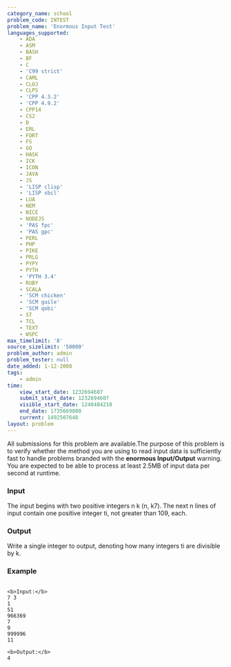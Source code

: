 ```yaml
---
category_name: school
problem_code: INTEST
problem_name: 'Enormous Input Test'
languages_supported:
    - ADA
    - ASM
    - BASH
    - BF
    - C
    - 'C99 strict'
    - CAML
    - CLOJ
    - CLPS
    - 'CPP 4.3.2'
    - 'CPP 4.9.2'
    - CPP14
    - CS2
    - D
    - ERL
    - FORT
    - FS
    - GO
    - HASK
    - ICK
    - ICON
    - JAVA
    - JS
    - 'LISP clisp'
    - 'LISP sbcl'
    - LUA
    - NEM
    - NICE
    - NODEJS
    - 'PAS fpc'
    - 'PAS gpc'
    - PERL
    - PHP
    - PIKE
    - PRLG
    - PYPY
    - PYTH
    - 'PYTH 3.4'
    - RUBY
    - SCALA
    - 'SCM chicken'
    - 'SCM guile'
    - 'SCM qobi'
    - ST
    - TCL
    - TEXT
    - WSPC
max_timelimit: '8'
source_sizelimit: '50000'
problem_author: admin
problem_tester: null
date_added: 1-12-2008
tags:
    - admin
time:
    view_start_date: 1232694607
    submit_start_date: 1232694607
    visible_start_date: 1240484210
    end_date: 1735669800
    current: 1492507648
layout: problem
---
```

All submissions for this problem are available.The purpose of this problem is to verify whether the method you are using to read input data is sufficiently fast to handle problems branded with the **enormous Input/Output** warning. You are expected to be able to process at least 2.5MB of input data per second at runtime.

### Input

The input begins with two positive integers n k (n, k7). The next n lines of input contain one positive integer ti, not greater than 109, each.

### Output

Write a single integer to output, denoting how many integers ti are divisible by k.

### Example

```

<b>Input:</b>
7 3
1
51
966369
7
9
999996
11

<b>Output:</b>
4

```